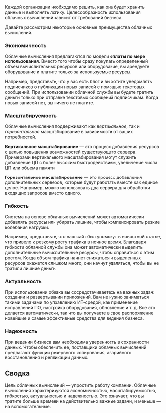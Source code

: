 Каждой организации необходимо решить, как она будет хранить данные и выполнять логику. Целесообразность использования облачных вычислений зависит от требований бизнеса.

Давайте рассмотрим некоторые основные преимущества облачных вычислений.

### <a name="cloud-computing-is-cost-effective"></a>Экономичность

Облачные вычисления предлагаются по модели **оплаты по мере использования**. Вместо того чтобы сразу покупать определенный объем вычислительных ресурсов или оборудование, вы арендуете оборудование и платите только за используемые ресурсы.

Например, представьте, что у вас есть блог и вы хотите уведомлять подписчиков о публикации новых записей с помощью текстовых сообщений. При использовании облачной службы вы будете тратить деньги только при отправке текстовых сообщений подписчикам. Когда новых записей нет, вы ничего не платите.

### <a name="cloud-computing-is-scalable"></a>Масштабируемость

Облачные вычисления поддерживают как _вертикальное_, так и _горизонтальное_ масштабирование в зависимости от ваших потребностей.

**Вертикальное масштабирование** — это процесс добавления ресурсов с целью повышения возможностей существующего сервера. Примерами вертикального масштабирования могут служить добавление ЦП с более высоким быстродействием, увеличение числа ЦП или объема памяти.

**Горизонтальное масштабирование** — это процесс добавления дополнительных серверов, которые будут работать вместе как единое целое. Например, можно использовать два сервера для обработки входящих запросов вместо одного.

### <a name="cloud-computing-is-elastic"></a>Гибкость

Система на основе облачных вычислений может автоматически добавлять ресурсы или убирать лишние, чтобы компенсировать резкие колебания нагрузки.

Например, представьте, что ваш сайт был упомянут в новостной статье, что привело к резкому росту трафика в ночное время. Благодаря гибкости облачной службы она может автоматически выделить дополнительные вычислительные ресурсы, чтобы справиться с этим ростом. Когда объем трафика начнет снижаться и выделенных ресурсов окажется слишком много, они начнут удаляться, чтобы вы не тратили лишние деньги.

### <a name="cloud-computing-is-current"></a>Актуальность

При использовании облака вы сосредотачиваетесь на важных задач: создании и развертывании приложений. Вам не нужно заниматься такими задачами по управлению ИТ-средой, как применение исправлений ПО, настройка оборудования, обновление и т. д. Все это делается автоматически, так что вы получаете в свое распоряжение новейшие и самые эффективные средства для ведения бизнеса.

### <a name="cloud-computing-is-reliable"></a>Надежность

При ведении бизнеса вам необходима уверенность в сохранности данных. Чтобы обеспечить ее, поставщики облачных вычислений предлагают функции резервного копирования, аварийного восстановления и репликации данных.

## <a name="summary"></a>Сводка

Цель облачных вычислений — упростить работу компании. Облачные вычисления характеризуются экономичностью, масштабируемостью, гибкостью, актуальностью и надежностью. Это означает, что вы тратите больше времени на действительно важные задачи, и меньше — на вспомогательные.



